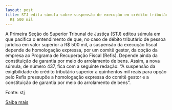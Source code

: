 ```yaml
---
layout: post
title: STJ edita súmula sobre suspensão de execução em crédito tributário maior que
  R$ 500 mil
---
```

<p>A Primeira Seção do Superior Tribunal de Justiça (STJ) editou súmula em que pacifica o entendimento de que, no caso de débito tributário de pessoa jurídica em valor superior a R$ 500 mil, a suspensão da execução fiscal depende de homologação expressa, por um comitê gestor, da opção da empresa ao Programa de Recuperação Fiscal (Refis). Depende ainda da constituição de garantia por meio do arrolamento de bens. Assim, a nova súmula, de número 437, fica com a seguinte redação: “A suspensão da exigibilidade do crédito tributário superior a quinhentos mil reais para opção pelo Refis pressupõe a homologação expressa do comitê gestor e a constituição de garantia por meio do arrolamento de bens”. </p><p>Fonte: stj</p><p><a href="http://www.stj.jus.br/portal_stj/publicacao/engine.wsp?tmp.area=398&tmp.texto=97001" target="_blank">Saiba mais</a></p>
